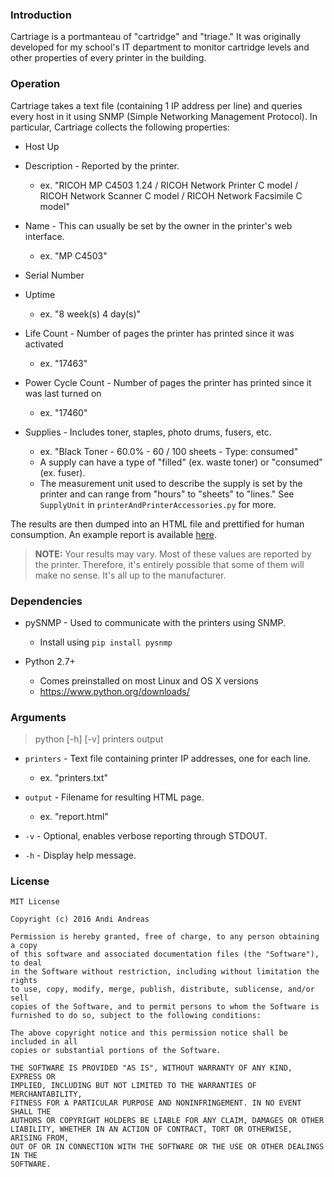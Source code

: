 ### Introduction

Cartriage is a portmanteau of "cartridge" and "triage." It was originally developed for my school's IT department to monitor cartridge levels and other properties of every printer in the building.

### Operation

Cartriage takes a text file (containing 1 IP address per line) and queries every host in it using SNMP (Simple Networking Management Protocol). In particular, Cartriage collects the following properties:

* Host Up

* Description - Reported by the printer.
	* ex. "RICOH MP C4503 1.24 / RICOH Network Printer C model / RICOH Network Scanner C model / RICOH Network Facsimile C model"

* Name - This can usually be set by the owner in the printer's web interface.
	* ex. "MP C4503"

* Serial Number

* Uptime
	* ex. "8 week(s) 4 day(s)"

* Life Count - Number of pages the printer has printed since it was activated
	* ex. "17463"

* Power Cycle Count - Number of pages the printer has printed since it was last turned on
	* ex. "17460"

* Supplies - Includes toner, staples, photo drums, fusers, etc.
	* ex. "Black Toner - 60.0% - 60 / 100 sheets - Type: consumed"
	* A supply can have a type of "filled" (ex. waste toner) or "consumed" (ex. fuser).
	* The measurement unit used to describe the supply is set by the printer and can range from "hours" to "sheets" to "lines." See `SupplyUnit` in `printerAndPrinterAccessories.py` for more.

The results are then dumped into an HTML file and prettified for human consumption. An example report is available [here](here).

> **NOTE:** Your results may vary. Most of these values are reported by the printer. Therefore, it's entirely possible that some of them will make no sense. It's all up to the manufacturer.

### Dependencies

* pySNMP - Used to communicate with the printers using SNMP.
	* Install using `pip install pysnmp`

* Python 2.7+
	* Comes preinstalled on most Linux and OS X versions
	* https://www.python.org/downloads/

### Arguments

> python [-h] [-v] printers output

* `printers` - Text file containing printer IP addresses, one for each line.
	* ex. "printers.txt"

* `output` - Filename for resulting HTML page.
	* ex. "report.html"

* `-v` - Optional, enables verbose reporting through STDOUT.

* `-h` - Display help message.

### License

```
MIT License

Copyright (c) 2016 Andi Andreas

Permission is hereby granted, free of charge, to any person obtaining a copy
of this software and associated documentation files (the "Software"), to deal
in the Software without restriction, including without limitation the rights
to use, copy, modify, merge, publish, distribute, sublicense, and/or sell
copies of the Software, and to permit persons to whom the Software is
furnished to do so, subject to the following conditions:

The above copyright notice and this permission notice shall be included in all
copies or substantial portions of the Software.

THE SOFTWARE IS PROVIDED "AS IS", WITHOUT WARRANTY OF ANY KIND, EXPRESS OR
IMPLIED, INCLUDING BUT NOT LIMITED TO THE WARRANTIES OF MERCHANTABILITY,
FITNESS FOR A PARTICULAR PURPOSE AND NONINFRINGEMENT. IN NO EVENT SHALL THE
AUTHORS OR COPYRIGHT HOLDERS BE LIABLE FOR ANY CLAIM, DAMAGES OR OTHER
LIABILITY, WHETHER IN AN ACTION OF CONTRACT, TORT OR OTHERWISE, ARISING FROM,
OUT OF OR IN CONNECTION WITH THE SOFTWARE OR THE USE OR OTHER DEALINGS IN THE
SOFTWARE.
```
